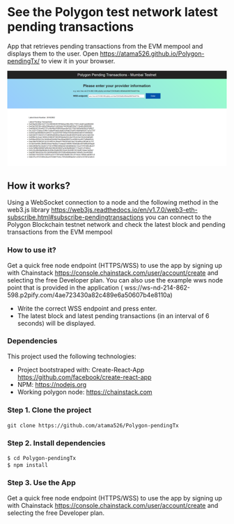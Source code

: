 # See the Polygon test network latest pending transactions

App that retrieves pending transactions from the EVM mempool and displays them to the user.
Open https://atama526.github.io/Polygon-pendingTx/ to view it in your browser.

![Algorithm schema](./public/Image.PNG)

## How it works?

Using a WebSocket connection to a node and the following method in the web3.js library https://web3js.readthedocs.io/en/v1.7.0/web3-eth-subscribe.html#subscribe-pendingtransactions you can connect to the Polygon Blockchain testnet network and check the latest block and pending transactions from the EVM mempool

### How to use it? 

Get a quick free node endpoint (HTTPS/WSS) to use the app by signing up with Chainstack https://console.chainstack.com/user/account/create and selecting the free Developer plan.
You can also use the example wws node point that is provided in the application ( wss://ws-nd-214-862-598.p2pify.com/4ae723430a82c489e6a50607b4e8110a)
- Write the correct WSS endpoint and press enter.
- The latest block and latest pending transactions (in an interval of 6 seconds) will be displayed. 
 
### Dependencies

This project used the following technologies: 

- Project bootstraped with: Create-React-App https://github.com/facebook/create-react-app
- NPM: https://nodejs.org
- Working polygon node: https://chainstack.com


### Step 1. Clone the project
`git clone https://github.com/atama526/Polygon-pendingTx`

### Step 2. Install dependencies
```
$ cd Polygon-pendingTx
$ npm install
```
### Step 3. Use the App
Get a quick free node endpoint (HTTPS/WSS) to use the app by signing up with Chainstack https://console.chainstack.com/user/account/create and selecting the free Developer plan.

